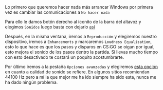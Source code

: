 Lo primero que queremos hacer nada más arrancar Windows por primera vez es cambiar las comunicaciones a `No hacer nada`

Para ello le damos botón derecho al iconito de la barra del altavoz y elegimos `Sonidos` luego basta con dejarlo [así](https://i.gyazo.com/2d36797c54fd3f9ca81936b60fc07626.png)

Después, en la misma ventana, iremos a `Reproducción` y elegiremos nuestro dispositivo, iremos a `Enhancements` y marcaremos `Loudness Equalization`, esto lo que hace es que los pasos y disparos en CS:GO se oigan por igual, esto mejora el sonido de los pasos dentro la partida. Si llevas mucho tiempo con esto desactivado te costará un poquito acostumbrarte.

Por último iremos a la pestaña `Opciones avanzadas` y elegiremos [esta opción](https://i.gyazo.com/c4942a566a415b92932fe7cfbb462f8a.png) en cuanto a calidad de sonido se refiere. En algunos sitios recomiendan 44100 Hz pero a mí la que mejor me ha ido siempre ha sido esta, nunca me ha dado ningún problema.
